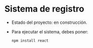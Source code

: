 <h1> Sistema de registro</h1>

- Estado del proyecto: en construcción.

- Para ejecutar el sistema, debes poner:

  ```npm install react```
